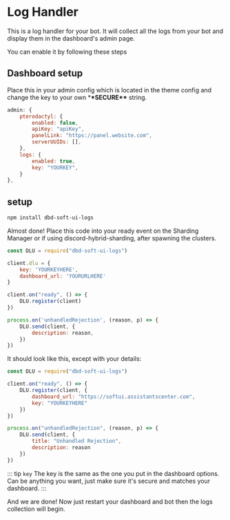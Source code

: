 # Log Handler

This is a log handler for your bot. It will collect all the logs from your bot and display them in the dashboard's admin page.

You can enable it by following these steps

## Dashboard setup

Place this in your admin config which is located in the theme config and change the key to your own \***\*SECURE\*\*** string.

```js
admin: {
    pterodactyl: {
        enabled: false,
        apiKey: "apiKey",
        panelLink: "https://panel.website.com",
        serverUUIDs: [],
    },
    logs: {
        enabled: true,
        key: "YOURKEY",
    }
},
```

## setup

```bash
npm install dbd-soft-ui-logs
```

Almost done! Place this code into your ready event on the Sharding Manager or if using discord-hybrid-sharding, after spawning the clusters.

```js
const DLU = require("dbd-soft-ui-logs")

client.dlu = {
    key: 'YOURKEYHERE',
    dashboard_url: 'YOURURLHERE'
}

client.on("ready", () => {
    DLU.register(client)
})

process.on('unhandledRejection', (reason, p) => {
    DLU.send(client, {
        description: reason,
    })
})
```

It should look like this, except with your details:

```js
const DLU = require("dbd-soft-ui-logs")

client.on("ready", () => {
    DLU.register(client, {
        dashboard_url: "https://softui.assistantscenter.com",
        key: "YOURKEYHERE"
    })
})

process.on("unhandledRejection", (reason, p) => {
    DLU.send(client, {
        title: "Unhandled Rejection",
        description: reason
    })
})
```

::: tip `key`
The key is the same as the one you put in the dashboard options. Can be anything you want, just make sure it's secure and matches your dashboard.
:::

And we are done! Now just restart your dashboard and bot then the logs collection will begin.
